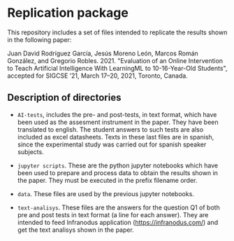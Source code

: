 # Replication package

This repository includes a set of files intended to replicate the results shown in the following paper:

Juan David Rodríguez García, Jesús Moreno León, Marcos Román González, and Gregorio Robles. 2021. "Evaluation of an Online Intervention to Teach Artificial Intelligence With LearningML to 10-16-Year-Old Students", accepted for SIGCSE ’21, March 17–20, 2021, Toronto, Canada.

## Description of directories

-  `AI-tests`, includes the pre- and post-tests, in text format,  which have been used as the assesment instrument in the paper. They have been translated to english. The student answers to such tests are also included as excel datasheets. Texts in these last files are in spanish, since the experimental study was carried out for spanish speaker subjects.

- `jupyter scripts`. These are the python jupyter notebooks which have been used to prepare and process data to obtain the results shown in the paper. They must be executed in the prefix filename order.  

- `data`. These files are used by the previous jupyter notebooks.    

- `text-analisys`. These files are the answers for the question Q1 of both pre and post tests in text format (a line for each answer). They are intended to feed Infranodus application (https://infranodus.com/) and get the text analisys shown in the paper.
